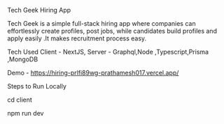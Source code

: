 Tech Geek Hiring App

Tech Geek is a simple full-stack hiring app where companies can effortlessly create profiles, post jobs, while candidates build profiles and apply easily .It makes recruitment process easy.

Tech Used Client - NextJS,  Server - Graphql,Node ,Typescript,Prisma ,MongoDB

Demo - https://hiring-prlfi89wg-prathamesh017.vercel.app/

Steps to Run Locally

cd client

npm run dev

